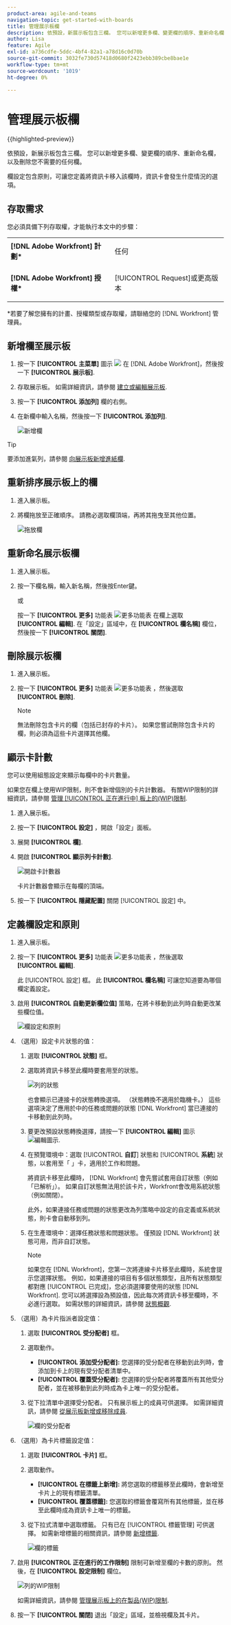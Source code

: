 ```yaml
---
product-area: agile-and-teams
navigation-topic: get-started-with-boards
title: 管理展示板欄
description: 依預設，新展示板包含三欄。 您可以新增更多欄、變更欄的順序、重新命名欄，以及刪除您不需要的任何欄。
author: Lisa
feature: Agile
exl-id: a736cdfe-5ddc-4bf4-82a1-a78d16c0d70b
source-git-commit: 3032fe730d57418d0680f2423ebb389cbe8bae1e
workflow-type: tm+mt
source-wordcount: '1019'
ht-degree: 0%

---
```


# 管理展示板欄

{{highlighted-preview}}

依預設，新展示板包含三欄。 您可以新增更多欄、變更欄的順序、重新命名欄，以及刪除您不需要的任何欄。

欄設定包含原則，可讓您定義將資訊卡移入該欄時，資訊卡會發生什麼情況的選項。

## 存取需求

您必須具備下列存取權，才能執行本文中的步驟：

<table style="table-layout:auto"> 
 <col> 
 </col> 
 <col> 
 </col> 
 <tbody> 
  <tr> 
   <td role="rowheader"><strong>[!DNL Adobe Workfront] 計劃*</strong></td> 
   <td> <p>任何</p> </td> 
  </tr> 
  <tr> 
   <td role="rowheader"><strong>[!DNL Adobe Workfront] 授權*</strong></td> 
   <td> <p>[!UICONTROL Request]或更高版本</p> </td> 
  </tr> 
 </tbody> 
</table>

&#42;若要了解您擁有的計畫、授權類型或存取權，請聯絡您的 [!DNL Workfront] 管理員。

## 新增欄至展示板

1. 按一下 **[!UICONTROL 主菜單]** 圖示 ![](assets/main-menu-icon.png) 在 [!DNL Adobe Workfront]，然後按一下 **[!UICONTROL 展示板]**.
1. 存取展示板。 如需詳細資訊，請參閱 [建立或編輯展示板](../../agile/get-started-with-boards/create-edit-board.md).
1. 按一下 **[!UICONTROL 添加列]** 欄的右側。
1. 在新欄中輸入名稱，然後按一下 **[!UICONTROL 添加列]**.

   ![新增欄](assets/boards-add-column.png)

>[!TIP]
>
>要添加進氣列，請參閱 [向展示板新增進紙欄](/help/quicksilver/agile/use-boards-agile-planning-tools/add-intake-column-to-board.md).

## 重新排序展示板上的欄

1. 進入展示板。
1. 將欄拖放至正確順序。 請務必選取欄頂端，再將其拖曳至其他位置。

   ![拖放欄](assets/boards-dragdropcolumn.png)

## 重新命名展示板欄

1. 進入展示板。
1. 按一下欄名稱，輸入新名稱，然後按Enter鍵。

   或

   按一下 **[!UICONTROL 更多]** 功能表 ![更多功能表](assets/more-icon-spectrum.png) 在欄上選取 **[!UICONTROL 編輯]**. 在「設定」區域中，在 **[!UICONTROL 欄名稱]** 欄位，然後按一下 **[!UICONTROL 關閉]**.

## 刪除展示板欄

1. 進入展示板。
1. 按一下 **[!UICONTROL 更多]** 功能表 ![更多功能表](assets/more-icon-spectrum.png) ，然後選取 **[!UICONTROL 刪除]**.

   >[!NOTE]
   >
   >無法刪除包含卡片的欄（包括已封存的卡片）。 如果您嘗試刪除包含卡片的欄，則必須為這些卡片選擇其他欄。

## 顯示卡計數

您可以使用組態設定來顯示每欄中的卡片數量。

如果您在欄上使用WIP限制，則不會新增個別的卡片計數器。 有關WIP限制的詳細資訊，請參閱 [管理 [!UICONTROL 正在進行中] 板上的(WIP)限制](/help/quicksilver/agile/use-boards-agile-planning-tools/manage-wip-limit-on-board.md).

1. 進入展示板。
1. 按一下 **[!UICONTROL 設定]** ，開啟「設定」面板。
1. 展開 **[!UICONTROL 欄]**.
1. 開啟 **[!UICONTROL 顯示列卡計數]**.

   ![開啟卡計數器](assets/display-card-count.png)

   卡片計數器會顯示在每欄的頂端。

1. 按一下 **[!UICONTROL 隱藏配置]** 關閉 [!UICONTROL 設定] 中。

## 定義欄設定和原則

1. 進入展示板。
1. 按一下 **[!UICONTROL 更多]** 功能表 ![更多功能表](assets/more-icon-spectrum.png) ，然後選取 **[!UICONTROL 編輯]**.

   此 [!UICONTROL 設定] 框。 此 **[!UICONTROL 欄名稱]** 可讓您知道要為哪個欄定義設定。

1. 啟用 **[!UICONTROL 自動更新欄位值]** 策略，在將卡移動到此列時自動更改某些欄位值。

   ![欄設定和原則](assets/boards-column-policies-enabled.png)

1. （選用）設定卡片狀態的值：

   1. 選取 **[!UICONTROL 狀態]** 框。

   1. 選取將資訊卡移至此欄時要套用至的狀態。

      ![列的狀態](assets/boards-column-status.png)

      也會顯示已連接卡的狀態轉換選項。 （狀態轉換不適用於臨機卡。） 這些選項決定了應用於中的任務或問題的狀態 [!DNL Workfront] 當已連接的卡移動到此列時。

   1. 要更改預設狀態轉換選擇，請按一下 **[!UICONTROL 編輯]** 圖示 ![編輯圖示](assets/edit-icon-spectrum.png).
   1. <span class="preview">在預覽環境中：選取 [!UICONTROL **自訂**] 狀態和 [!UICONTROL **系統**] 狀態，以套用至「 」卡，適用於工作和問題。</span>

      <span class="preview">將資訊卡移至此欄時， [!DNL Workfront] 會先嘗試套用自訂狀態（例如「已解析」）。 如果自訂狀態無法用於該卡片，Workfront會改用系統狀態（例如關閉）。</span>

      <span class="preview">此外，如果連接任務或問題的狀態更改為列策略中設定的自定義或系統狀態，則卡會自動移到列。</span>

   1. 在生產環境中：選擇任務狀態和問題狀態。 僅預設 [!DNL Workfront] 狀態可用，而非自訂狀態。

      >[!NOTE]
      >
      >如果您在 [!DNL Workfront]，您第一次將連線卡片移至此欄時，系統會提示您選擇狀態。 例如，如果連接的項目有多個狀態類型，且所有狀態類型都對應 [!UICONTROL 已完成]，您必須選擇要使用的狀態 [!DNL Workfront]. 您可以將選擇設為預設值，因此每次將資訊卡移至欄時，不必進行選取。
      >如需狀態的詳細資訊，請參閱 [狀態概觀](/help/quicksilver/administration-and-setup/customize-workfront/creating-custom-status-and-priority-labels/statuses-overview.md).

1. （選用）為卡片指派者設定值：

   1. 選取 **[!UICONTROL 受分配者]** 框。
   1. 選取動作。

      * **[!UICONTROL 添加受分配者]:** 您選擇的受分配者在移動到此列時，會添加到卡上的現有受分配者清單中。
      * **[!UICONTROL 覆蓋受分配者]:** 您選擇的受分配者將覆蓋所有其他受分配者，並在被移動到此列時成為卡上唯一的受分配者。
   1. 從下拉清單中選擇受分配者。 只有展示板上的成員可供選擇。 如需詳細資訊，請參閱 [從展示板新增或移除成員](/help/quicksilver/agile/get-started-with-boards/add-members-to-board.md).

      ![欄的受分配者](assets/boards-column-assignees.png)


1. （選用）為卡片標籤設定值：

   1. 選取 **[!UICONTROL 卡片]** 框。
   1. 選取動作。

      * **[!UICONTROL 在標籤上新增]:** 將您選取的標籤移至此欄時，會新增至卡片上的現有標籤清單。
      * **[!UICONTROL 覆蓋標籤]:** 您選取的標籤會覆寫所有其他標籤，並在移至此欄時成為資訊卡上唯一的標籤。
   1. 從下拉式清單中選取標籤。 只有已在 [!UICONTROL 標籤管理] 可供選擇。 如需新增標籤的相關資訊，請參閱 [新增標籤](/help/quicksilver/agile/get-started-with-boards/add-tags.md).

      ![欄的標籤](assets/boards-column-tags.png)


1. 啟用 **[!UICONTROL 正在進行的工作限制]** 限制可新增至欄的卡數的原則。 然後，在 **[!UICONTROL 設定限制]** 欄位。

   ![列的WIP限制](assets/boards-wip-limit-in-column.png)

   如需詳細資訊，請參閱 [管理展示板上的在製品(WIP)限制](/help/quicksilver/agile/use-boards-agile-planning-tools/manage-wip-limit-on-board.md).

1. 按一下 **[!UICONTROL 關閉]** 退出「設定」區域，並檢視欄及其卡片。
